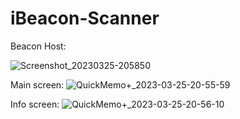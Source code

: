 # iBeacon-Scanner

Beacon Host:

![Screenshot_20230325-205850](https://user-images.githubusercontent.com/69235479/227735999-121a1b41-e19d-4081-be0d-e9c2e9b37979.png)

Main screen:
![QuickMemo+_2023-03-25-20-55-59](https://user-images.githubusercontent.com/69235479/227736016-ec7eb91e-4284-4407-ac26-26165519f71d.png)

Info screen:
![QuickMemo+_2023-03-25-20-56-10](https://user-images.githubusercontent.com/69235479/227736024-4fd6d0ca-0a5a-431e-b86c-fd31f0106e0f.png)
